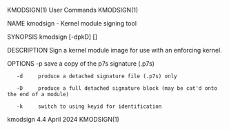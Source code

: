 KMODSIGN(1)								 User Commands								   KMODSIGN(1)

NAME
       kmodsign - Kernel module signing tool

SYNOPSIS
       kmodsign [-dpkD] <hash algo> <key> <x509> <module> [<dest>]

DESCRIPTION
       Sign a kernel module image for use with an enforcing kernel.

OPTIONS
       -p     save a copy of the p7s signature (.p7s)

       -d     produce a detached signature file (.p7s) only

       -D     produce a full detached signature block (may be cat'd onto the end of a module)

       -k     switch to using keyid for identification

kmodsign 4.4								  April 2024								   KMODSIGN(1)
